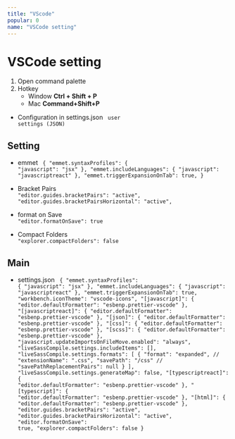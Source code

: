 ```yaml
---
title: "VScode"
popular: 0
name: "VSCode setting"
---
```


# VSCode setting

1. Open command palette
2. Hotkey
   - Window **Ctrl + Shift + P**
   - Mac **Command+Shift+P**

- Configuration in settings.json
  <code language="javascript">
  user settings (JSON)
  </code>

## Setting

- emmet
  <code language="javascript">
  {
  "emmet.syntaxProfiles": {
  "javascript": "jsx"
  },
  "emmet.includeLanguages": {
  "javascript": "javascriptreact"
  },
  "emmet.triggerExpansionOnTab": true,
  }
  </code>

- Bracket Pairs
  <code language="javascript">
  "editor.guides.bracketPairs": "active",
  "editor.guides.bracketPairsHorizontal": "active",
  </code>

- format on Save
  <code language="javascript">
  "editor.formatOnSave": true
  </code>

- Compact Folders
  <code language="javascript">
  "explorer.compactFolders": false
  </code>

## Main

- settings.json
  <code language="javascript">
  {
  "emmet.syntaxProfiles": {
  "javascript": "jsx"
  },
  "emmet.includeLanguages": {
  "javascript": "javascriptreact"
  },
  "emmet.triggerExpansionOnTab": true,
  "workbench.iconTheme": "vscode-icons",
  "[javascript]": {
  "editor.defaultFormatter": "esbenp.prettier-vscode"
  },
  "[javascriptreact]": {
  "editor.defaultFormatter": "esbenp.prettier-vscode"
  },
  "[json]": {
  "editor.defaultFormatter": "esbenp.prettier-vscode"
  },
  "[css]": {
  "editor.defaultFormatter": "esbenp.prettier-vscode"
  },
  "[scss]": {
  "editor.defaultFormatter": "esbenp.prettier-vscode"
  },
  "javascript.updateImportsOnFileMove.enabled": "always",
  "liveSassCompile.settings.includeItems": [],
  "liveSassCompile.settings.formats": [
  {
  "format": "expanded",
  // "extensionName": ".css",
  "savePath": "/css"
  // "savePathReplacementPairs": null
  }
  ],
  "liveSassCompile.settings.generateMap": false,
  "[typescriptreact]": {
  "editor.defaultFormatter": "esbenp.prettier-vscode"
  },
  "[typescript]": {
  "editor.defaultFormatter": "esbenp.prettier-vscode"
  },
  "[html]": {
  "editor.defaultFormatter": "esbenp.prettier-vscode"
  },
  "editor.guides.bracketPairs": "active",
  "editor.guides.bracketPairsHorizontal": "active",
  "editor.formatOnSave": true,
  "explorer.compactFolders": false
  }
  </code>
